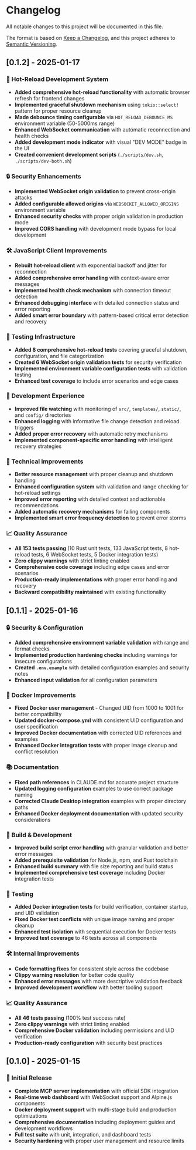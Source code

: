 # Changelog

All notable changes to this project will be documented in this file.

The format is based on [Keep a Changelog](https://keepachangelog.com/en/1.0.0/),
and this project adheres to [Semantic Versioning](https://semver.org/spec/v2.0.0.html).

## [0.1.2] - 2025-01-17

### 🔄 Hot-Reload Development System
- **Added comprehensive hot-reload functionality** with automatic browser refresh for frontend changes
- **Implemented graceful shutdown mechanism** using `tokio::select!` pattern for proper resource cleanup
- **Made debounce timing configurable** via `HOT_RELOAD_DEBOUNCE_MS` environment variable (50-5000ms range)
- **Enhanced WebSocket communication** with automatic reconnection and health checks
- **Added development mode indicator** with visual "DEV MODE" badge in the UI
- **Created convenient development scripts** (`./scripts/dev.sh`, `./scripts/dev-both.sh`)

### 🔒 Security Enhancements
- **Implemented WebSocket origin validation** to prevent cross-origin attacks
- **Added configurable allowed origins** via `WEBSOCKET_ALLOWED_ORIGINS` environment variable
- **Enhanced security checks** with proper origin validation in production mode
- **Improved CORS handling** with development mode bypass for local development

### 🛠️ JavaScript Client Improvements
- **Rebuilt hot-reload client** with exponential backoff and jitter for reconnection
- **Added comprehensive error handling** with context-aware error messages
- **Implemented health check mechanism** with connection timeout detection
- **Enhanced debugging interface** with detailed connection status and error reporting
- **Added smart error boundary** with pattern-based critical error detection and recovery

### 🧪 Testing Infrastructure
- **Added 8 comprehensive hot-reload tests** covering graceful shutdown, configuration, and file categorization
- **Created 6 WebSocket origin validation tests** for security verification
- **Implemented environment variable configuration tests** with validation testing
- **Enhanced test coverage** to include error scenarios and edge cases

### 📁 Development Experience
- **Improved file watching** with monitoring of `src/`, `templates/`, `static/`, and `config/` directories
- **Enhanced logging** with informative file change detection and reload triggers
- **Added proper error recovery** with automatic retry mechanisms
- **Implemented component-specific error handling** with intelligent recovery strategies

### 🔧 Technical Improvements
- **Better resource management** with proper cleanup and shutdown handling
- **Enhanced configuration system** with validation and range checking for hot-reload settings
- **Improved error reporting** with detailed context and actionable recommendations
- **Added automatic recovery mechanisms** for failing components
- **Implemented smart error frequency detection** to prevent error storms

### 📈 Quality Assurance
- **All 153 tests passing** (10 Rust unit tests, 133 JavaScript tests, 8 hot-reload tests, 6 WebSocket tests, 5 Docker integration tests)
- **Zero clippy warnings** with strict linting enabled
- **Comprehensive code coverage** including edge cases and error scenarios
- **Production-ready implementations** with proper error handling and recovery
- **Backward compatibility maintained** with existing functionality

## [0.1.1] - 2025-01-16

### 🔒 Security & Configuration
- **Added comprehensive environment variable validation** with range and format checks
- **Implemented production hardening checks** including warnings for insecure configurations
- **Created `.env.example`** with detailed configuration examples and security notes
- **Enhanced input validation** for all configuration parameters

### 🐳 Docker Improvements
- **Fixed Docker user management** - Changed UID from 1000 to 1001 for better compatibility
- **Updated docker-compose.yml** with consistent UID configuration and user specification
- **Improved Docker documentation** with corrected UID references and examples
- **Enhanced Docker integration tests** with proper image cleanup and conflict resolution

### 📚 Documentation
- **Fixed path references** in CLAUDE.md for accurate project structure
- **Updated logging configuration** examples to use correct package naming
- **Corrected Claude Desktop integration** examples with proper directory paths
- **Enhanced Docker deployment documentation** with updated security considerations

### 🔧 Build & Development
- **Improved build script error handling** with granular validation and better error messages
- **Added prerequisite validation** for Node.js, npm, and Rust toolchain
- **Enhanced build summary** with file size reporting and build status
- **Implemented comprehensive test coverage** including Docker integration tests

### 🧪 Testing
- **Added Docker integration tests** for build verification, container startup, and UID validation
- **Fixed Docker test conflicts** with unique image naming and proper cleanup
- **Enhanced test isolation** with sequential execution for Docker tests
- **Improved test coverage** to 46 tests across all components

### 🛠️ Internal Improvements
- **Code formatting fixes** for consistent style across the codebase
- **Clippy warning resolution** for better code quality
- **Enhanced error messages** with more descriptive validation feedback
- **Improved development workflow** with better tooling support

### 📈 Quality Assurance
- **All 46 tests passing** (100% test success rate)
- **Zero clippy warnings** with strict linting enabled
- **Comprehensive Docker validation** including permissions and UID verification
- **Production-ready configuration** with security best practices

## [0.1.0] - 2025-01-15

### 🎉 Initial Release
- **Complete MCP server implementation** with official SDK integration
- **Real-time web dashboard** with WebSocket support and Alpine.js components
- **Docker deployment support** with multi-stage build and production optimizations
- **Comprehensive documentation** including deployment guides and development workflows
- **Full test suite** with unit, integration, and dashboard tests
- **Security hardening** with proper user management and resource limits